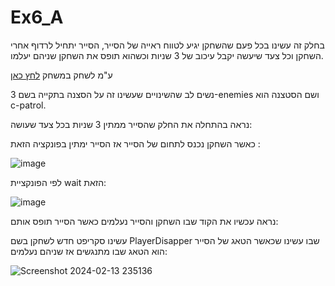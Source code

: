 # Ex6_A

בחלק זה עשינו בכל פעם שהשחקן יגיע לטווח ראייה של הסייר, הסייר יתחיל לרדוף אחרי השחקן וכל צעד שיעשה יקבל עיכוב של 3 שניות וכשהוא תופס את השחקן שניהם יעלמו.

ע"מ לשחק במשחק [לחץ כאן](https://m-h-a.itch.io/ex6-a)

נשים לב שהשינויים שעשינו זה על הסצנה בתקייה בשם 3-enemies ושם הסטצנה הוא c-patrol.

נראה בהתחלה את החלק שהסייר ממתין 3 שניות בכל צעד שעושה:

כאשר השחקן נכנס לתחום של הסייר אז הסייר ימתין בפונקציה הזאת : 

![image](https://github.com/MHA-FinalProject/Ex6_A_Weekly/assets/118104946/482a4135-6362-48ad-b331-c71cf973692a)

לפי הפונקציית wait הזאת: 

![image](https://github.com/MHA-FinalProject/Ex6_A_Weekly/assets/118104946/0f77c2ec-3958-47ba-885d-555349fabc6f)



נראה עכשיו את הקוד שבו השחקן והסייר נעלמים כאשר הסייר תופס אותם:

עשינו סקריפט חדש לשחקן בשם PlayerDisapper שבו עשינו שכאשר הטאג של הסייר הוא הטאג שבו מתנגשים אז שניהם נעלמים:

![Screenshot 2024-02-13 235136](https://github.com/MHA-FinalProject/Ex6_A_Weekly/assets/118104946/ffedb80b-02f8-4ca6-99d8-97b3a3928ffe)


